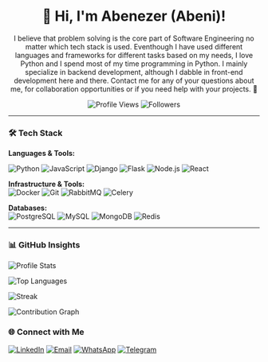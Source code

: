 <div align="center">

# 👋 Hi, I'm Abenezer (Abeni)!

I believe that problem solving is the core part of Software Engineering no matter which tech stack is used. Eventhough I have used different languages and frameworks for different tasks based on my needs, I love Python and I spend most of my time programming in Python. I mainly specialize in backend development, although I dabble in front-end development here and there. Contact me for any of your questions about me, for collaboration opportunities or if you need help with your projects. 🚀

![Profile Views](https://komarev.com/ghpvc/?username=abeni-al7&color=blueviolet&style=flat-square)
![Followers](https://img.shields.io/github/followers/abeni-al7?style=social)
</div>

---

### 🛠️ Tech Stack  
**Languages & Tools:**  

![Python](https://img.shields.io/badge/Python-3776AB?style=for-the-badge&logo=python&logoColor=white)
![JavaScript](https://img.shields.io/badge/JavaScript-F7DF1E?style=for-the-badge&logo=javascript&logoColor=black)
![Django](https://img.shields.io/badge/Django-092E20?style=for-the-badge&logo=django&logoColor=white)
![Flask](https://img.shields.io/badge/Flask-000000?style=for-the-badge&logo=flask&logoColor=white)
![Node.js](https://img.shields.io/badge/Node.js-339933?style=for-the-badge&logo=nodedotjs&logoColor=white)
![React](https://img.shields.io/badge/React-61DAFB?style=for-the-badge&logo=react&logoColor=black)

**Infrastructure & Tools:**  
![Docker](https://img.shields.io/badge/Docker-2496ED?style=for-the-badge&logo=docker&logoColor=white)
![Git](https://img.shields.io/badge/Git-F05032?style=for-the-badge&logo=git&logoColor=white)
![RabbitMQ](https://img.shields.io/badge/RabbitMQ-FF6600?style=for-the-badge&logo=rabbitmq&logoColor=white)
![Celery](https://img.shields.io/badge/Celery-37814A?style=for-the-badge&logo=celery&logoColor=white)

**Databases:**  
![PostgreSQL](https://img.shields.io/badge/PostgreSQL-4169E1?style=for-the-badge&logo=postgresql&logoColor=white)
![MySQL](https://img.shields.io/badge/MySQL-4479A1?style=for-the-badge&logo=mysql&logoColor=white)
![MongoDB](https://img.shields.io/badge/MongoDB-47A248?style=for-the-badge&logo=mongodb&logoColor=white)
![Redis](https://img.shields.io/badge/Redis-DC382D?style=for-the-badge&logo=redis&logoColor=white)

---

### 📊 GitHub Insights

![Profile Stats](https://github-readme-stats.vercel.app/api?username=abeni-al7&show_icons=true&theme=radical)

![Top Languages](https://github-readme-stats.vercel.app/api/top-langs/?username=abeni-al7&layout=compact&theme=dark&hide=html,css)

![Streak](https://github-readme-streak-stats.herokuapp.com/?user=abeni-al7&theme=highcontrast)

![Contribution Graph](https://github-readme-activity-graph.vercel.app/graph?username=abeni-al7&theme=react-dark&hide_border=true&area=true)


### 🌐 Connect with Me

[![LinkedIn](https://img.shields.io/badge/LinkedIn-0077B5?style=for-the-badge&logo=linkedin&logoColor=white)](https://linkedin.com/in/abenezer-alebachew)
[![Email](https://img.shields.io/badge/Email-EA4335?style=for-the-badge&logo=gmail&logoColor=white)](mailto:abenezeralebachew3@gmail.com)
[![WhatsApp](https://img.shields.io/badge/WhatsApp-25D366?style=for-the-badge&logo=whatsapp&logoColor=white)](https://wa.me/+251929341497)
[![Telegram](https://img.shields.io/badge/Telegram-26A5E4?style=for-the-badge&logo=telegram&logoColor=white)](https://t.me/abeni_al7)

</div>
